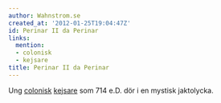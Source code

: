 ```yaml
---
author: Wahnstrom.se
created_at: '2012-01-25T19:04:47Z'
id: Perinar II da Perinar
links:
  mention:
  - colonisk
  - kejsare
title: Perinar II da Perinar
---
```


Ung [colonisk][] [kejsare] som 714 e.D. dör i en mystisk jaktolycka.

  [colonisk]: colonisk
  [kejsare]: kejsare